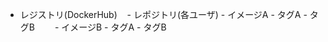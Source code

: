 - レジストリ(DockerHub)
    - レポジトリ(各ユーザ)
        - イメージA
            - タグA
            - タグB　　
        - イメージB
            - タグA
            - タグB
